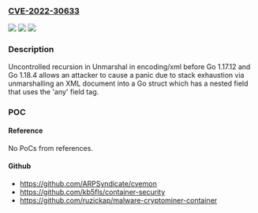 ### [CVE-2022-30633](https://cve.mitre.org/cgi-bin/cvename.cgi?name=CVE-2022-30633)
![](https://img.shields.io/static/v1?label=Product&message=encoding%2Fxml&color=blue)
![](https://img.shields.io/static/v1?label=Version&message=%3D%200%20&color=brighgreen)
![](https://img.shields.io/static/v1?label=Vulnerability&message=CWE-674%3A%20Uncontrolled%20Recursion&color=brighgreen)

### Description

Uncontrolled recursion in Unmarshal in encoding/xml before Go 1.17.12 and Go 1.18.4 allows an attacker to cause a panic due to stack exhaustion via unmarshalling an XML document into a Go struct which has a nested field that uses the 'any' field tag.

### POC

#### Reference
No PoCs from references.

#### Github
- https://github.com/ARPSyndicate/cvemon
- https://github.com/kb5fls/container-security
- https://github.com/ruzickap/malware-cryptominer-container

